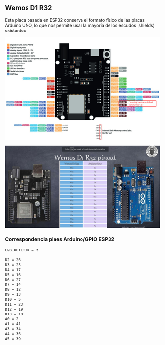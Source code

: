 ## Wemos D1 R32

Esta placa basada en ESP32 conserva el formato físico de las placas Arduino UNO, lo que nos permite usar la mayoría de los escudos (shields) existentes

![](./images/Wemos_D1_R32_pinout.jpeg)

![](./images/Pinout-Arduino-WemosD1R32.png)

### Correspondencia pines Arduino/GPIO ESP32

    LED_BUILTIN = 2

    D2 = 26
    D3 = 25
    D4 = 17
    D5 = 16
    D6 = 27
    D7 = 14
    D8 = 12
    D9 = 13
    D10 = 5
    D11 = 23
    D12 = 19
    D13 = 18
    A0 = 2
    A1 = 41
    A3 = 34
    A4 = 36
    A5 = 39

